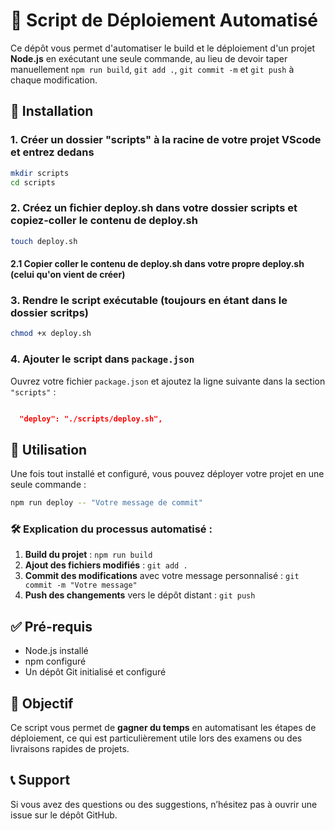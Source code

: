 # 🚀 Script de Déploiement Automatisé

Ce dépôt vous permet d'automatiser le build et le déploiement d'un projet **Node.js** en exécutant une seule commande, au lieu de devoir taper manuellement `npm run build`, `git add .`, `git commit -m` et `git push` à chaque modification.

## 📌 Installation


### 1. Créer un dossier "scripts" **à la racine de votre projet VScode** et entrez dedans

```bash
mkdir scripts
cd scripts
```

### 2. Créez un fichier deploy.sh dans votre dossier scripts et copiez-coller le contenu de deploy.sh

```bash
touch deploy.sh
```

#### 2.1 Copier coller le contenu de deploy.sh dans votre propre deploy.sh (celui qu'on vient de créer)


### 3. Rendre le script exécutable (toujours en étant dans le dossier scritps)

```bash
chmod +x deploy.sh
```

### 4. Ajouter le script dans `package.json`

Ouvrez votre fichier `package.json` et ajoutez la ligne suivante dans la section `"scripts"` :

```json

  "deploy": "./scripts/deploy.sh",
```

## 🚀 Utilisation

Une fois tout installé et configuré, vous pouvez déployer votre projet en une seule commande :

```bash
npm run deploy -- "Votre message de commit"
```

### 🛠 Explication du processus automatisé :

1. **Build du projet** : `npm run build`
2. **Ajout des fichiers modifiés** : `git add .`
3. **Commit des modifications** avec votre message personnalisé : `git commit -m "Votre message"`
4. **Push des changements** vers le dépôt distant : `git push`

## ✅ Pré-requis

- Node.js installé
- npm configuré
- Un dépôt Git initialisé et configuré

## 🎯 Objectif

Ce script vous permet de **gagner du temps** en automatisant les étapes de déploiement, ce qui est particulièrement utile lors des examens ou des livraisons rapides de projets.

## 📞 Support

Si vous avez des questions ou des suggestions, n’hésitez pas à ouvrir une issue sur le dépôt GitHub.

